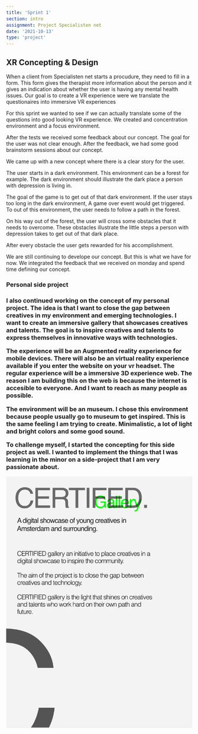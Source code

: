 ```yaml
---
title: 'Sprint 1'
section: intro
assignment: Project Specialisten net
date: '2021-10-13'
type: 'project'
---
```


<h2>XR Concepting & Design</h2>

<p>
When a client from Specialisten net starts a procudure, they need to fill in a form. This form gives the therapist more information about the person and it gives an indication about whether the user is having any mental health issues. Our goal is to create a VR experience were we translate the questionaires into immersive VR experiences
</p>

<p>
For this sprint we wanted to see if we can actually translate some of the questions into good looking VR experience.
We created and concentration environment and a focus environment.
</p>

<p>
After the tests we received some feedback about our concept. The goal for the user was not clear enough. After the feedback, we had some good brainstorm sessions about our concept.
</p>

<p>
We came up with a new concept where there is a clear story for the user.
</p>

<p>
The user starts in a dark environment. This environment can be a forest for example. The dark environment should illustrate the dark place a person with depression is living in.
</p>

<p>
The goal of the game is to get out of that dark environment. If the user stays too long in the dark environment, A game over event would get triggered. To out of this environment, the user needs to follow a path in the forest.
</p>

<p>
On his way out of the forest, the user will cross some obstacles that it needs to overcome. These obstacles illustrate the little steps a person with depression takes to get out of that dark place.
</p>

<p>
After every obstacle the user gets rewarded for his accomplishment.
</p>

<p>
We are still continuing to develope our concept. But this is what we have for now. We integrated the feedback that we received on monday and spend time defining our concept.
</p>

<h3>Personal side project<h3/>

<p>I also continued working on the concept of my personal project. The idea is that I want to close the gap between creatives in my environment and emerging technologies. I want to create an immersive gallery that showcases creatives and talents. The goal is to inspire creatives and talents to express themselves in innovative ways with technologies.
</p>

<p>
The experience will be an Augmented reality experience for mobile devices. There will also be an virtual reality experience available if you enter the website on your vr headset. The regular experience will be a immersive 3D experience web. The reason I am building this on the web is because the internet is accesible to everyone. And I want to reach as many people as possible.
</p>

<p>
The environment will be an museum. I chose this environment because people usually go to museum to get inspired. This is the same feeling I am trying to create. Minimalistic, a lot of light and bright colors and some good sound.
</p>

<p>To challenge myself, I started the concepting for this side project as well. I wanted to implement the things that I was learning in the minor on a side-project that I am very passionate about.</p>

![Certified Gallery](../../utils/assets/certified-gallery.png)
